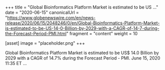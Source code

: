 +++
title = "Global Bioinformatics Platform Market is estimated to be US ..."
date = "2020-06-15"
canonicalUrl = "https://www.globenewswire.com/en/news-release/2020/06/15/2048246/0/en/Global-Bioinformatics-Platform-Market-is-estimated-to-be-US-14-0-Billion-by-2029-with-a-CAGR-of-14-7-during-the-Forecast-Period-PMI.html"
fragment = "content"
weight = 10

[asset]
    image = "placeholder.png"
+++

Global Bioinformatics Platform Market is estimated to be US$ 14.0 Billion 
by 2029 with a CAGR of 14.7% during the Forecast Period - PMI. June 15, 
2020 11:35 ET ...
